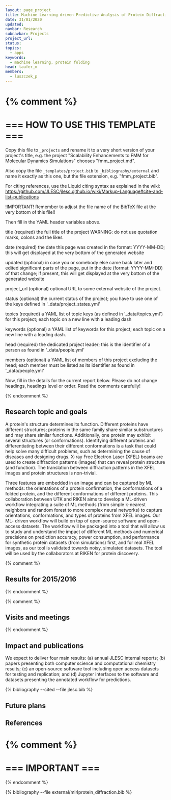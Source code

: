 ```yaml
---
layout: page_project
title: Machine Learning-driven Predictive Analysis of Protein Diffraction Data
date: 31/01/2020
updated:
navbar: Research
subnavbar: Projects
project_url:
status:
topics:
  - apps
keywords:
  - machine learning, protein folding
head: taufer_m
members:
  - luszczek_p
---
```

{% comment %}
================================
=== HOW TO USE THIS TEMPLATE ===
================================

Copy this file to `_projects` and rename it to a very short version of your project's title, e.g.
the project "Scalability Enhancements to FMM for Molecular Dynamics Simulations" chooses
"fmm_project.md".

Also copy the file `_templates/project.bib` to `_bibliography/external` and name it exactly as this
one, but the file extension, e.g. "fmm_project.bib".

For citing references, use the Liquid citing syntax as explained in the wiki:
https://github.com/JLESC/jlesc.github.io/wiki/Markup-Language#cite-and-list-publications

!IMPORTANT!
Remember to adjust the file name of the BibTeX file at the very bottom of this file!!

Then fill in the YAML header variables above.

  title            (required)
                   the full title of the project
                   WARNING: do not use quotation marks, colons and the likes

  date             (required)
                   the date this page was created in the format: YYYY-MM-DD; this will get displayed
                   at the very bottom of the generated website

  updated          (optional)
                   in case you or somebody else came back later and edited significant parts of the
                   page, put in the date (format: YYYY-MM-DD) of that change;
                   if present, this will get displayed at the very bottom of the generated website

  project_url      (optional)
                   optional URL to some external website of the project.

  status           (optional)
                   the current status of the project;
                   you have to use one of the keys defined in '_data/project_states.yml'

  topics           (required)
                   a YAML list of topic keys (as defined in '_data/topics.yml') for this project;
                   each topic on a new line with a leading dash

  keywords         (optional)
                   a YAML list of keywords for this project;
                   each topic on a new line with a leading dash.

  head             (required)
                   the dedicated project leader;
                   this is the identifier of a person as found in '_data/people.yml'

  members          (optional)
                   a YAML list of members of this project excluding the head;
                   each member must be listed as its identifier as found in '_data/people.yml'

Now, fill in the details for the current report below. Please do not change headings, headings level
or order.
Read the comments carefully!

{% endcomment %}

## Research topic and goals

A protein's structure determines its function. Different proteins have different structures; proteins in the
same family share similar substructures and may share similar functions. Additionally, one protein may
exhibit several structures (or conformations). Identifying different proteins and differentiating between
their different conformations is a task that could help solve many difficult problems, such as determining
the cause of diseases and designing drugs. X-ray Free Electron Laser (XFEL) beams are used to create
diffraction patterns (images) that can reveal protein structure (and function). The translation between
diffraction patterns in the XFEL images and protein structures is non-trivial.

Three features are embedded in an image and can be captured by ML methods: the orientations of a
protein confirmation, the conformations of a folded protein, and the different conformations of different
proteins. This collaboration between UTK and RIKEN aims to develop a ML-driven workflow integrating
a suite of ML methods (from simple k-nearest neighbors and random forest to more complex neural
networks) to capture orientations, conformations, and types of proteins from XFEL images. Our ML-
driven workflow will build on top of open-source software and open-access datasets. The workflow will
be packaged into a tool that will allow us to study and understand the impact of different ML methods and
numerical precisions on prediction accuracy, power consumption, and performance for synthetic protein
datasets (from simulations) first, and for real XFEL images, as our tool is validated towards noisy,
simulated datasets. The tool will be used by the collaborators at RIKEN for protein discovery.

{% comment %}
## Results for 2015/2016
{% endcomment %}

{% comment %}
## Visits and meetings
{% endcomment %}


## Impact and publications
We expect to deliver four main results: (a) annual JLESC internal reports; (b) papers presenting both
computer science and computational chemistry results; (c) an open-source software tool including open
access datasets for testing and replication; and (d) Jupyter interfaces to the software and datasets
presenting the annotated workflow for predictions.

<!--
{% comment %}
=============================
== CITING OWN PUBLICATIONS ==
=============================

You can list your own publications below in case you did not cite them in the text
(which you should do, though).
Use the Liquid citing syntax as explained in the wiki:
https://github.com/JLESC/jlesc.github.io/wiki/Markup-Language#cite-and-list-publications
Remember to use the `--file jlesc.bib` with the `cite` tag.

=====================================
== START HERE WITH YOUR ADDITIONAL REFERENCES ==
{% endcomment %}



{% comment %}
== NO MORE BELOW THIS ==
========================
{% endcomment %}
-->

{% bibliography --cited --file jlesc.bib %}


## Future plans


## References

{% comment %}
=================
=== IMPORTANT ===
=================

{% endcomment %}

{% bibliography --file external/ml4protein_diffraction.bib %}
